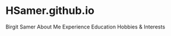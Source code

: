 # HSamer.github.io
<html>
 <head>
  Birgit Samer </head>
<body> 
 About Me
 Experience
 Education
 Hobbies & Interests
 </html>
